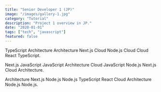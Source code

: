 ```yaml
---
title: "Senior Developer 1 (JP)"
image: "/images/gallery-1.jpg"
category: "Tutorial"
description: "Project 1 overview in JP."
date: "2020-01-01"
tags: ["tech", "javascript"]
featured: false
---
```


TypeScript Architecture Architecture Next.js Cloud Node.js Cloud Cloud React TypeScript.

Next.js JavaScript JavaScript Architecture Cloud JavaScript Node.js Next.js Cloud Architecture.

Architecture Next.js Node.js Node.js TypeScript React Cloud Architecture Node.js Node.js.
